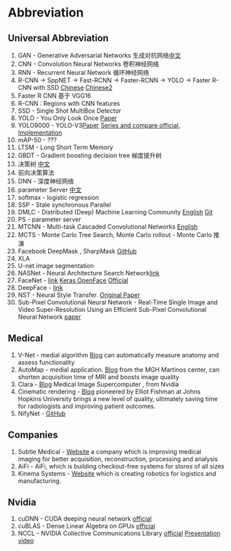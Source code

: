 # Abbreviation

## Universal Abbreviation

1. GAN - Generative Adversarial Networks 生成对抗网络[中文](https://www.leiphone.com/news/201701/Kq6FvnjgbKK8Lh8N.html)
2. CNN - Convolution Neural Networks 卷积神经网络
3. RNN - Recurrent Neural Network 循环神经网络
4. R-CNN -> SppNET -> Fast-RCNN -> Faster-RCNN -> YOLO -> Faster R-CNN with SSD
  [Chinese](https://www.cnblogs.com/skyfsm/p/6806246.html)
   [Chinese2](http://blog.csdn.net/linolzhang/article/details/54344350)
5. Faster R CNN 基于 VGG16
6. R-CNN : Regions with CNN features
7. SSD - Single Shot MultiBox Detector
8. YOLO - You Only Look Once [Paper](https://arxiv.org/abs/1506.02640)
9. YOLO9000 - YOLO-V3[Paper](https://arxiv.org/abs/1612.08242) [Series and compare official](https://pjreddie.com/darknet/yolo/), [Implementation](https://github.com/allanzelener/YAD2K)
10. mAP-50 - ???
11. LTSM - Long Short Term Memory
12. GBDT - Gradient boosting decision tree 梯度提升树
13. 决策树 [中文](http://www.cnblogs.com/leoo2sk/archive/2010/09/19/decision-tree.html)
14. 前向决策算法
15. DNN - 深度神经网络
16. parameter Server [中文](https://www.zhihu.com/question/26998075)
17. softmax - logistic regression
18. SSP - Stale synchronous Parallel
19. DMLC - Distributed (Deep) Machine Learning Community [English](http://dmlc.ml/)
 [Git](https://github.com/dmlc)
20. PS - parameter server
21. MTCNN - Multi-task Cascaded Convolutional Networks [English](https://kpzhang93.github.io/MTCNN_face_detection_alignment/)
22. MCTS - Monte Carlo Tree Search, Monte Carlo rollout - Monte Carlo 推演
23. Facebook DeepMask , SharpMask [GitHub](https://github.com/facebookresearch/deepmask)
24. XLA
25. U-net image segmentation
26. NASNet - Neural Architecture Search Network[link](https://arxiv.org/abs/1707.07012)
27. FaceNet - [link](https://arxiv.org/pdf/1503.03832.pdf) [Keras OpenFace](https://github.com/iwantooxxoox/Keras-OpenFace) [Official](https://github.com/davidsandberg/facenet)
28. DeepFace - [link](https://research.fb.com/wp-content/uploads/2016/11/deepface-closing-the-gap-to-human-level-performance-in-face-verification.pdf)
29. NST - Neural Style Transfer. [Original Paper](https://arxiv.org/abs/1508.06576)
30. Sub-Pixel Convolutional Neural Network - Real-Time Single Image and Video Super-Resolution Using an Efficient Sub-Pixel Convolutional Neural Network [paper](https://arxiv.org/abs/1609.05158)

## Medical

1. V-Net - medial algorithm [Blog](https://blogs.nvidia.com/blog/2018/03/28/ai-healthcare-gtc/) can automatically measure anatomy and assess functionality
2. AutoMap - medial application. [Blog](https://blogs.nvidia.com/blog/2018/03/28/ai-healthcare-gtc/)  from the MGH Martinos center, can shorten acquisition time of MRI and boosts image quality
3. Clara - [Blog](https://blogs.nvidia.com/blog/2018/03/28/ai-healthcare-gtc/) Medical Image Supercomputer , from Nvidia
4. Cinematic rendering -  [Blog](https://blogs.nvidia.com/blog/2018/03/28/ai-healthcare-gtc/) pioneered by Elliot Fishman at Johns Hopkins University brings a new level of quality, ultimately saving time for radiologists and improving patient outcomes.
5. NifyNet - [GitHub](https://github.com/NifTK/NiftyNet)

## Companies

1. Subtle Medical - [Website](https://subtlemedical.com/) a company which  is improving medical imaging for better acquisition, reconstruction, processing and analysis
2. AiFi - AiFi, which is building checkout-free systems for stores of all sizes
3. Kinema Systems - [Website](http://www.kinemasystems.com/)  which is creating robotics for logistics and manufacturing.

## Nvidia

1. cuDNN - CUDA deeping neural network [official](https://developer.nvidia.com/cudnn)
2. cuBLAS - Dense Linear Algebra on GPUs [official](https://developer.nvidia.com/cublas)
3. NCCL - NVIDIA Collective Communications Library  [official](https://developer.nvidia.com/nccl) [Presentation](http://on-demand.gputechconf.com/gtc/2017/presentation/s7155-jeaugey-nccl.pdf) [video](http://on-demand-gtc.gputechconf.com/gtcnew/on-demand-gtc.php?searchByKeyword=S7155&searchItems=session_id&sessionTopic=&sessionEvent=&sessionYear=&sessionFormat=&submit=&select=)
